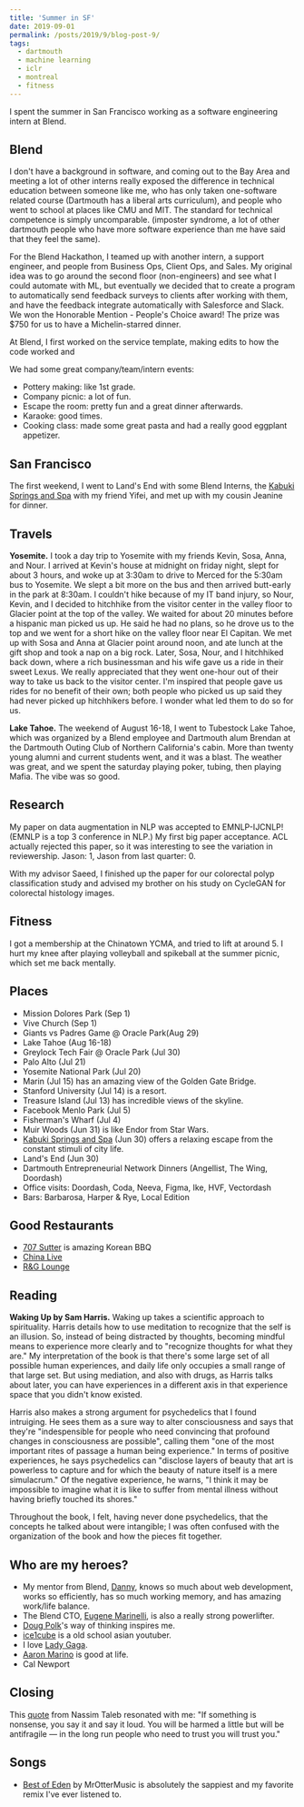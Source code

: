 ```yaml
---
title: 'Summer in SF'
date: 2019-09-01
permalink: /posts/2019/9/blog-post-9/
tags:
  - dartmouth
  - machine learning
  - iclr
  - montreal
  - fitness
---
```


I spent the summer in San Francisco working as a software engineering intern at Blend. 

Blend
------
I don't have a background in software, and coming out to the Bay Area and meeting a lot of other interns really exposed the difference in technical education between someone like me, who has only taken one-software related course (Dartmouth has a liberal arts curriculum), and people who went to school at places like CMU and MIT. The standard for technical competence is simply uncomparable. (imposter syndrome, a lot of other dartmouth people who have more software experience than me have said that they feel the same). 

For the Blend Hackathon, I teamed up with another intern, a support engineer, and people from Business Ops, Client Ops, and Sales. My original idea was to go around the second floor (non-engineers) and see what I could automate with ML, but eventually we decided that to create a program to automatically send feedback surveys to clients after working with them, and have the feedback integrate automatically with Salesforce and Slack. We won the Honorable Mention - People's Choice award! The prize was $750 for us to have a Michelin-starred dinner. 

At Blend, I first worked on the service template, making edits to how the code worked and 

We had some great company/team/intern events:
- Pottery making: like 1st grade.
- Company picnic: a lot of fun.
- Escape the room: pretty fun and a great dinner afterwards.
- Karaoke: good times.
- Cooking class: made some great pasta and had a really good eggplant appetizer.


San Francisco
------

The first weekend, I went to Land's End with some Blend Interns, the [Kabuki Springs and Spa](https://kabukisprings.com/springs-about/) with my friend Yifei, and met up with my cousin Jeanine for dinner. 

Travels
------

**Yosemite.** I took a day trip to Yosemite with my friends Kevin, Sosa, Anna, and Nour. I arrived at Kevin's house at midnight on friday night, slept for about 3 hours, and woke up at 3:30am to drive to Merced for the 5:30am bus to Yosemite. We slept a bit more on the bus and then arrived butt-early in the park at 8:30am. I couldn't hike because of my IT band injury, so Nour, Kevin, and I decided to hitchhike from the visitor center in the valley floor to Glacier point at the top of the valley. We waited for about 20 minutes before a hispanic man picked us up. He said he had no plans, so he drove us to the top and we went for a short hike on the valley floor near El Capitan. We met up with Sosa and Anna at Glacier point around noon, and ate lunch at the gift shop and took a nap on a big rock. Later, Sosa, Nour, and I hitchhiked back down, where a rich businessman and his wife gave us a ride in their sweet Lexus. We really appreciated that they went one-hour out of their way to take us back to the visitor center. I'm inspired that people gave us rides for no benefit of their own; both people who picked us up said they had never picked up hitchhikers before. I wonder what led them to do so for us.

**Lake Tahoe.** The weekend of August 16-18, I went to Tubestock Lake Tahoe, which was organized by a Blend employee and Dartmouth alum Brendan at the Dartmouth Outing Club of Northern California's cabin. More than twenty young alumni and current students went, and it was a blast. The weather was great, and we spent the saturday playing poker, tubing, then playing Mafia. The vibe was so good. 

Research
------
My paper on data augmentation in NLP was accepted to EMNLP-IJCNLP! (EMNLP is a top 3 conference in NLP.) My first big paper acceptance. ACL actually rejected this paper, so it was interesting to see the variation in reviewership. Jason: 1, Jason from last quarter: 0. 

With my advisor Saeed, I finished up the paper for our colorectal polyp classification study and advised my brother on his study on CycleGAN for colorectal histology images. 

Fitness
------
I got a membership at the Chinatown YCMA, and tried to lift at around 5. I hurt my knee after playing volleyball and spikeball at the summer picnic, which set me back mentally.

Places
------
* Mission Dolores Park (Sep 1)
* Vive Church (Sep 1)
* Giants vs Padres Game @ Oracle Park(Aug 29)
* Lake Tahoe (Aug 16-18)
* Greylock Tech Fair @ Oracle Park (Jul 30)
* Palo Alto (Jul 21)
* Yosemite National Park (Jul 20)
* Marin (Jul 15) has an amazing view of the Golden Gate Bridge.
* Stanford University (Jul 14) is a resort.
* Treasure Island (Jul 13) has incredible views of the skyline.
* Facebook Menlo Park (Jul 5)
* Fisherman's Wharf (Jul 4)
* Muir Woods (Jun 31) is like Endor from Star Wars.
* [Kabuki Springs and Spa](https://kabukisprings.com/springs-about/) (Jun 30) offers a relaxing escape from the constant stimuli of city life.
* Land's End (Jun 30)
* Dartmouth Entrepreneurial Network Dinners (Angellist, The Wing, Doordash)
* Office visits: Doordash, Coda, Neeva, Figma, Ike, HVF, Vectordash
* Bars: Barbarosa, Harper & Rye, Local Edition

Good Restaurants
------
* [707 Sutter](https://www.yelp.com/biz/707-sutter-san-francisco) is amazing Korean BBQ
* [China Live](https://www.opentable.com/r/china-live-san-francisco)
* [R&G Lounge](https://rnglounge.com/)

Reading
------

**Waking Up by Sam Harris.** Waking up takes a scientific approach to spirituality. Harris details how to use meditation to recognize that the self is an illusion. So, instead of being distracted by thoughts, becoming mindful means to experience more clearly and to "recognize thoughts for what they are." My interpretation of the book is that there's some large set of all possible human experiences, and daily life only occupies a small range of that large set. But using mediation, and also with drugs, as Harris talks about later, you can have experiences in a different axis in that experience space that you didn't know existed. 

Harris also makes a strong argument for psychedelics that I found intruiging. He sees them as a sure way to alter consciousness and says that they're "indespensible for people who need convincing that profound changes in consciousness are possible", calling them "one of the most important rites of passage a human being experience." In terms of positive experiences, he says psychedelics can "disclose layers of beauty that art is powerless to capture and for which the beauty of nature itself is a mere simulacrum." Of the negative experience, he warns, "I think it may be impossible to imagine what it is like to suffer from mental illness without having briefly touched its shores."

Throughout the book, I felt, having never done psychedelics, that the concepts he talked about were intangible; I was often confused with the organization of the book and how the pieces fit together.

Who are my heroes?
------
* My mentor from Blend, [Danny](https://blog.bossylobster.com/about-me), knows so much about web development, works so efficiently, has so much working memory, and has amazing work/life balance.
* The Blend CTO, [Eugene Marinelli](https://www.linkedin.com/in/eugene-marinelli/), is also a really strong powerlifter. 
* [Doug Polk](https://www.youtube.com/channel/UCyI7FNTudkyALBh9N7hwI9Q)'s way of thinking inspires me.
* [ice1cube](https://www.youtube.com/user/ice1cubed) is a old school asian youtuber. 
* I love [Lady Gaga](https://www.youtube.com/watch?v=etjiqgU0_lI).
* [Aaron Marino](https://www.youtube.com/user/AlphaMconsulting) is good at life.
* Cal Newport 

Closing
------

This [quote](https://medium.com/@nntaleb/commencement-address-american-university-in-beirut-2016-a5c6d57984b) from Nassim Taleb resonated with me: 
"If something is nonsense, you say it and say it loud. You will be harmed a little but will be antifragile — in the long run people who need to trust you will trust you."

Songs
------
* [Best of Eden](https://www.youtube.com/watch?v=coo0t513Tek&t=4925s) by MrOtterMusic is absolutely the sappiest and my favorite remix I've ever listened to.






